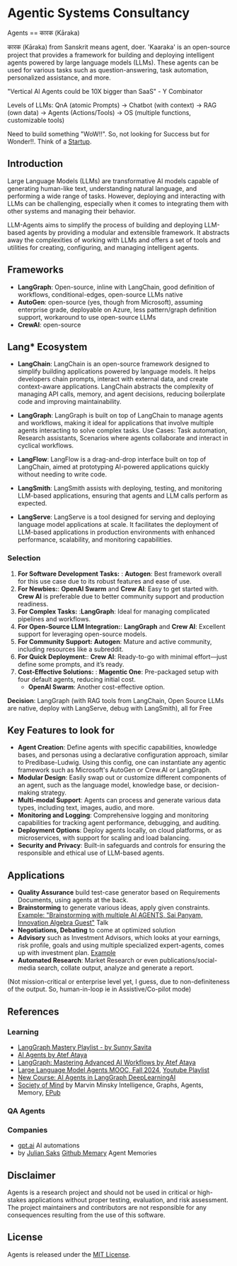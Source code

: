 # Agentic Systems Consultancy

Agents == कारक (Kāraka)

कारक (Kāraka) from Sanskrit means agent, doer. 'Kaaraka' is an open-source project that provides a framework for building and deploying intelligent agents powered by large language models (LLMs). These agents can be used for various tasks such as question-answering, task automation, personalized assistance, and more.

"Vertical AI Agents could be 10X bigger than SaaS" - Y Combinator

Levels of LLMs: QnA (atomic Prompts) -> Chatbot (with context) -> RAG (own data) -> Agents (Actions/Tools) -> OS (multiple functions, customizable tools)

Need to build something "WoW!!". So, not looking for Success but for Wonder!!. Think of a [Startup](./Startup.md).

## Introduction

Large Language Models (LLMs) are transformative AI models capable of generating human-like text, understanding natural language, and performing a wide range of tasks. However, deploying and interacting with LLMs can be challenging, especially when it comes to integrating them with other systems and managing their behavior.

LLM-Agents aims to simplify the process of building and deploying LLM-based agents by providing a modular and extensible framework. It abstracts away the complexities of working with LLMs and offers a set of tools and utilities for creating, configuring, and managing intelligent agents.

## Frameworks
- **LangGraph**: Open-source, inline with LangChain, good definition of workflows, conditional-edges, open-source LLMs native
- **AutoGen**: open-source (yes, though from Microsoft), assuming enterprise grade, deployable on Azure, less pattern/graph definition support, workaround to use open-source LLMs
- **CrewAI**: open-source


## Lang* Ecosystem
- **LangChain**: LangChain is an open-source framework designed to simplify building applications powered by language models. It helps developers chain prompts, interact with external data, and create context-aware applications. LangChain abstracts the complexity of managing API calls, memory, and agent decisions, reducing boilerplate code and improving maintainability.

- **LangGraph**: LangGraph is built on top of LangChain to manage agents and workflows, making it ideal for applications that involve multiple agents interacting to solve complex tasks. Use Cases: Task automation, Research assistants, Scenarios where agents collaborate and interact in cyclical workflows.

- **LangFlow**: LangFlow is a drag-and-drop interface built on top of LangChain, aimed at prototyping AI-powered applications quickly without needing to write code.

- **LangSmith**: LangSmith assists with deploying, testing, and monitoring LLM-based applications, ensuring that agents and LLM calls perform as expected.

- **LangServe**: LangServe is a tool designed for serving and deploying language model applications at scale. It facilitates the deployment of LLM-based applications in production environments with enhanced performance, scalability, and monitoring capabilities.

### Selection

1. **For Software Development Tasks:** : **Autogen**: Best framework overall for this use case due to its robust features and ease of use.
2. **For Newbies:**: **OpenAI Swarm** and **Crew AI**: Easy to get started with.  **Crew AI** is preferable due to better community support and production readiness.
3. **For Complex Tasks:** :**LangGraph**: Ideal for managing complicated pipelines and workflows.
4. **For Open-Source LLM Integration:**: **LangGraph** and **Crew AI**: Excellent support for leveraging open-source models.
5. **For Community Support:**  **Autogen**: Mature and active community, including resources like a subreddit.
6. **For Quick Deployment:**: **Crew AI**: Ready-to-go with minimal effort—just define some prompts, and it’s ready.
7. **Cost-Effective Solutions:** : **Magentic One**: Pre-packaged setup with four default agents, reducing initial cost.  
   - **OpenAI Swarm**: Another cost-effective option.

**Decision**: LangGraph (with RAG tools from LangChain, Open Source LLMs are native, deploy with LangServe, debug with LangSmith), all for Free

## Key Features to look for
- **Agent Creation**: Define agents with specific capabilities, knowledge bases, and personas using a declarative configuration approach, similar to Predibase-Ludwig. Using this config, one can instantiate any agentic framework such as Microsoft's AutoGen or Crew.AI or LangGraph.
- **Modular Design**: Easily swap out or customize different components of an agent, such as the language model, knowledge base, or decision-making strategy.
- **Multi-modal Support**: Agents can process and generate various data types, including text, images, audio, and more.
- **Monitoring and Logging**: Comprehensive logging and monitoring capabilities for tracking agent performance, debugging, and auditing.
- **Deployment Options**: Deploy agents locally, on cloud platforms, or as microservices, with support for scaling and load balancing.
- **Security and Privacy**: Built-in safeguards and controls for ensuring the responsible and ethical use of LLM-based agents.

## Applications
- **Quality Assurance** build test-case generator based on Requirements Documents, using agents at the back.
- **Brainstorming** to generate various ideas, apply given constraints. [Example: "Brainstorming with multiple AI AGENTS, Sai Panyam, Innovation Algebra Guest"](https://www.youtube.com/watch?v=82UDm2yVe3Q) Talk
- **Negotiations, Debating** to come at optimized solution
- **Advisory** such as Investment Advisors, which looks at your earnings, risk profile, goals and using multiple specialized expert-agents, comes up with investment plan. [Example](https://github.com/wtlow003/investment-advisor-gpt)
- **Automated Research**: Market Research or even publications/social-media search, collate output, analyze and generate a report.


(Not mission-critical or enterprise level yet, I guess, due to non-definiteness of the output. So, human-in-loop ie in Assistive/Co-pilot mode)


## References

### Learning
- [LangGraph Mastery Playlist - by Sunny Savita](https://www.youtube.com/playlist?list=PLQxDHpeGU14AJ4sBRWLBqjMthxrLXJmgF)
- [AI Agents by Atef Ataya](https://www.youtube.com/playlist?list=PLQog6EfhK_pIVm6A6f-CyZwvZAy5sKmwe)
- [LangGraph: Mastering Advanced AI Workflows by Atef Ataya](https://www.youtube.com/playlist?list=PLQog6EfhK_pJ7I4bLBobe7Yikp5fQfEXU)
- [Large Language Model Agents MOOC, Fall 2024](https://llmagents-learning.org/f24), [Youtube Playlist](https://www.youtube.com/playlist?list=PLS01nW3RtgopsNLeM936V4TNSsvvVglLc)
- [New Course: AI Agents in LangGraph DeepLearningAI](https://www.youtube.com/watch?app=desktop&v=EqEXTGot2xs)
- [Society of Mind](https://en.wikipedia.org/wiki/Society_of_Mind) by Marvin Minsky Intelligence, Graphs, Agents, Memory, [EPub](http://aurellem.org/society-of-mind/)

### QA Agents
<TBD Anjali>

### Companies
- [gpt.ai](https://www.gpt.ai/) AI automations
- [](https://finetune.dev/) by [Julian Saks](https://www.linkedin.com/in/juliansaks/) [Github Memary](https://github.com/kingjulio8238/Memary)  Agent Memories

## Disclaimer

Agents is a research project and should not be used in critical or high-stakes applications without proper testing, evaluation, and risk assessment. The project maintainers and contributors are not responsible for any consequences resulting from the use of this software.

## License

Agents is released under the [MIT License](LICENSE).
